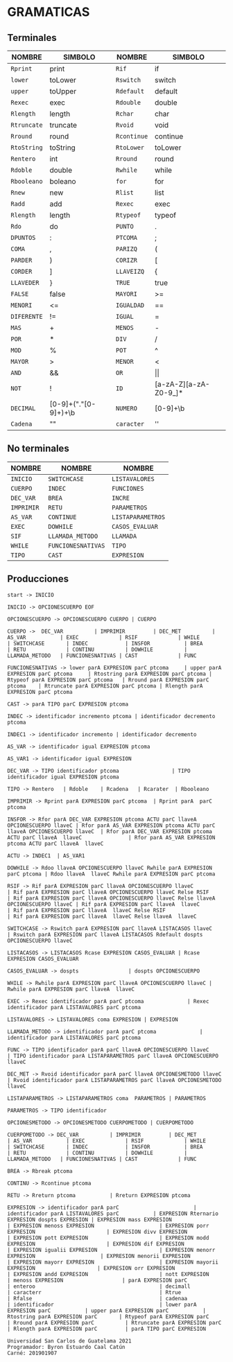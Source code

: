 GRAMATICAS
=================

<div id='terminales'/>

## Terminales
   
   | **NOMBRE** | **SIMBOLO** |  **NOMBRE** | **SIMBOLO** |
   |------------|---------|----------|-------------|
   | `Rprint`  | print 		| `Rif` | if 
   | `lower`   |   toLower  	| `Rswitch`    | switch
   | `upper`   |  toUpper    	| `Rdefault` | default
   | `Rexec`   |  exec   	| `Rdouble`    | double
   | `Rlength` | length     	| `Rchar`   | char
   | `Rtruncate` | truncate     | `Rvoid `  | void
   | `Rround`   | round   	| `Rcontinue` | continue
   | `RtoString`| toString  	|  `RtoLower` | toLower
   | `Rentero` 	|  int		| `Rround` | round
   | `Rdoble`|  double  	| `Rwhile` | while
   | `Rbooleano` | boleano 	|`for` | for
   | `Rnew` 	| new  		| `Rlist`  | list
   | `Radd`  	| add 		| `Rexec` | exec 
   | `Rlength`  |   length  	| `Rtypeof`    | typeof
   | `Rdo`      |  do    	| `PUNTO` | .
   | `DPUNTOS`  |  :   		| `PTCOMA`    | ;
   | `COMA`     | ,     	| `PARIZQ`   | (
   | `PARDER`   | )      	| `CORIZR `  | [
   | `CORDER`   | ]   		| `LLAVEIZQ` | {
   | `LLAVEDER` | }  		|  `TRUE` | true
   | `FALSE` 	|  false  	| `MAYORI` | >=
   | `MENORI`   |  <=  		| `IGUALDAD` | ==
   | `DIFERENTE`| != 		|  `IGUAL` | =
   | `MAS` 	| +  		| `MENOS`  | -
   | `POR` 	| *  		| `DIV`  | /
   | `MOD`  	| % 		| `POT` | ^ 
   | `MAYOR`    |   >  		| `MENOR`    | <
   | `AND`      |  &&    	| `OR` | \|\|
   | `NOT`     	|  !   		| `ID`    | [a-zA-Z][a-zA-Z0-9_]*
   | `DECIMAL`  | [0-9]+("."[0-9]+)+\b     | `NUMERO`   | [0-9]+\b
   | `Cadena`   |   ""    	| `caracter` | ''


<div id='noterminales'/>

## No terminales

   | **NOMBRE**    |    **NOMBRE**  |    **NOMBRE**   |
   |---------------|----------------|-----------------|
   | `INICIO`    | `SWITCHCASE` |`LISTAVALORES`  |
   | `CUERPO`   |   `INDEC`  | `FUNCIONES`|
   | `DEC_VAR`|  `BREA`       | `INCRE`      | 
   | `IMPRIMIR`        |  `RETU`       | `PARAMETROS`|
   | `AS_VAR`|`CONTINUE`   | `LISTAPARAMETROS`        |
   | `EXEC`        | `DOWHILE`    | `CASOS_EVALUAR`  |
   | `SIF`          | `LLAMADA_METODO`|`LLAMADA `   |
   | `WHILE`   |   `FUNCIONESNATIVAS`  | `TIPO`|
   | `TIPO`|  `CAST`    | `EXPRESION`| 


<div id='producciones'/>

## Producciones
`start -> INICIO`

`INICIO -> OPCIONESCUERPO EOF`

`OPCIONESCUERPO -> OPCIONESCUERPO CUERPO
        | CUERPO`

`CUERPO ->  DEC_VAR         
| IMPRIMIR        
| DEC_MET         
| AS_VAR          
| EXEC            
| RSIF            
| WHILE           
| SWITCHCASE      
| INDEC           
| INSFOR          
| BREA            
| RETU            
| CONTINU         
| DOWHILE         
| LLAMADA_METODO  
| FUNCIONESNATIVAS
| CAST            
| FUNC                          
`

`FUNCIONESNATIVAS -> lower parA EXPRESION parC ptcoma    
                | upper parA EXPRESION parC ptcoma    
                | Rtostring parA EXPRESION parC ptcoma
                | Rtypeof parA EXPRESION parC ptcoma  
                | Rround parA EXPRESION parC ptcoma   
                | Rtruncate parA EXPRESION parC ptcoma
                | Rlength parA EXPRESION parC ptcoma  `

`CAST -> parA TIPO parC EXPRESION ptcoma`        

`INDEC -> identificador incremento ptcoma
     | identificador decremento ptcoma`

`INDEC1 -> identificador incremento
      | identificador decremento`

`AS_VAR -> identificador igual EXPRESION ptcoma`

`AS_VAR1 -> identificador igual EXPRESION`

`DEC_VAR -> TIPO identificador ptcoma                
       | TIPO identificador igual EXPRESION ptcoma`

`TIPO -> Rentero  
    | Rdoble   
    | Rcadena  
    | Rcarater 
    | Rbooleano`
    
`IMPRIMIR -> Rprint parA EXPRESION parC ptcoma 
        | Rprint parA  parC ptcoma          `

`INSFOR -> Rfor parA DEC_VAR EXPRESION ptcoma ACTU parC llaveA OPCIONESCUERPO llaveC
      | Rfor parA AS_VAR EXPRESION ptcoma ACTU parC llaveA OPCIONESCUERPO llaveC 
      | Rfor parA DEC_VAR EXPRESION ptcoma ACTU parC llaveA  llaveC              
      | Rfor parA AS_VAR EXPRESION ptcoma ACTU parC llaveA  llaveC               `

`ACTU -> INDEC1 
    | AS_VAR1`
    
`DOWHILE -> Rdoo llaveA OPCIONESCUERPO llaveC Rwhile parA EXPRESION parC ptcoma
       | Rdoo llaveA  llaveC Rwhile parA EXPRESION parC ptcoma              `

`RSIF -> Rif parA EXPRESION parC llaveA OPCIONESCUERPO llaveC                                   
    | Rif parA EXPRESION parC llaveA OPCIONESCUERPO llaveC Relse RSIF                        
    | Rif parA EXPRESION parC llaveA OPCIONESCUERPO llaveC Relse llaveA OPCIONESCUERPO llaveC
    | Rif parA EXPRESION parC llaveA  llaveC                                                 
    | Rif parA EXPRESION parC llaveA  llaveC Relse RSIF                                      
    | Rif parA EXPRESION parC llaveA  llaveC Relse llaveA  llaveC                            `

`SWITCHCASE -> Rswitch parA EXPRESION parC llaveA LISTACASOS llaveC                               
          | Rswitch parA EXPRESION parC llaveA LISTACASOS Rdefault dospts OPCIONESCUERPO llaveC`

`LISTACASOS -> LISTACASOS Rcase EXPRESION CASOS_EVALUAR
          | Rcase EXPRESION CASOS_EVALUAR           `
	  
`CASOS_EVALUAR -> dospts               
             | dospts OPCIONESCUERPO`

`WHILE -> Rwhile parA EXPRESION parC llaveA OPCIONESCUERPO llaveC
     | Rwhile parA EXPRESION parC llaveA  llaveC              `

`EXEC -> Rexec identificador parA parC ptcoma             
    | Rexec identificador parA LISTAVALORES parC ptcoma`

`LISTAVALORES -> LISTAVALORES coma EXPRESION
            | EXPRESION                  `
	    
`LLAMADA_METODO -> identificador parA parC ptcoma             
              | identificador parA LISTAVALORES parC ptcoma`

`FUNC -> TIPO identificador parA parC llaveA OPCIONESCUERPO llaveC                
     | TIPO identificador parA LISTAPARAMETROS parC llaveA OPCIONESCUERPO llaveC`

`DEC_MET -> Rvoid identificador parA parC llaveA OPCIONESMETODO llaveC                
        | Rvoid identificador parA LISTAPARAMETROS parC llaveA OPCIONESMETODO llaveC`

`LISTAPARAMETROS -> LISTAPARAMETROS coma  PARAMETROS
               | PARAMETROS`
	      
`PARAMETROS -> TIPO identificador`

`OPCIONESMETODO -> OPCIONESMETODO CUERPOMETODO
              | CUERPOMETODO               `

`CUERPOMETODO -> DEC_VAR         
            | IMPRIMIR        
            | DEC_MET         
            | AS_VAR          
            | EXEC            
            | RSIF            
            | WHILE           
            | SWITCHCASE      
            | INDEC           
            | INSFOR          
            | BREA            
            | RETU            
            | CONTINU         
            | DOWHILE         
            | LLAMADA_METODO  
            | FUNCIONESNATIVAS
            | CAST            
            | FUNC            `
	   
`BREA -> Rbreak ptcoma`

`CONTINU -> Rcontinue ptcoma`

`RETU -> Rreturn ptcoma          
    | Rreturn EXPRESION ptcoma`

`EXPRESION -> identificador parA parC                       
         | identificador parA LISTAVALORES parC          
         | EXPRESION Rternario EXPRESION dospts EXPRESION
         | EXPRESION mass EXPRESION                      
         | EXPRESION menoss EXPRESION                    
         | EXPRESION porr EXPRESION                      
         | EXPRESION divv EXPRESION                      
         | EXPRESION pott EXPRESION                      
         | EXPRESION modd EXPRESION                      
         | EXPRESION dif EXPRESION                       
         | EXPRESION igualii EXPRESION                   
         | EXPRESION menorr EXPRESION                    
         | EXPRESION menorii EXPRESION                   
         | EXPRESION mayorr EXPRESION                    
         | EXPRESION mayorii EXPRESION                   
         | EXPRESION orr EXPRESION                       
         | EXPRESION andd EXPRESION                      
         | nott EXPRESION                                
         | menoss EXPRESION                  
         | parA EXPRESION parC                           
         | enteroo                                       
         | decimall                                      
         | caracterr                                     
         | Rtrue                                         
         | Rfalse                                        
         | cadenaa                                       
         | identificador                                 
         | lower parA EXPRESION parC          
         | upper parA EXPRESION parC          
         | Rtostring parA EXPRESION parC      
         | Rtypeof parA EXPRESION parC        
         | Rround parA EXPRESION parC         
         | Rtruncate parA EXPRESION parC      
         | Rlength parA EXPRESION parC        
         | parA TIPO parC EXPRESION           `

```
Universidad San Carlos de Guatelama 2021
Programador: Byron Estuardo Caal Catún
Carné: 201901907
```
